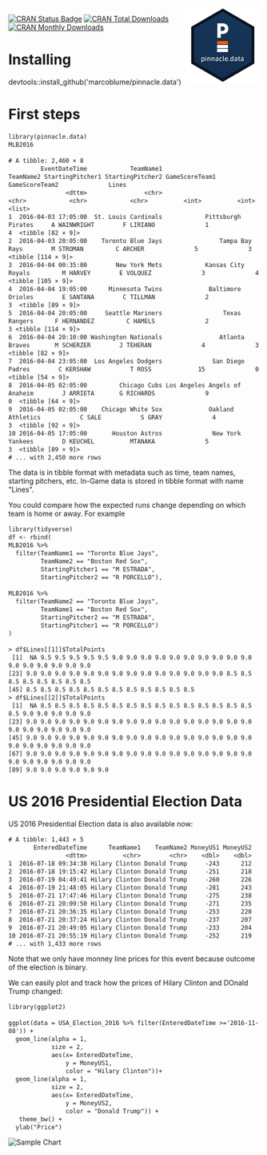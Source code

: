 <div style='position:relative;float:right;'><img src='r-pinnacle-data-sm.png'></div>

[![CRAN Status Badge](https://www.r-pkg.org/badges/version/pinnacle.data)](https://cran.r-project.org/package=pinnacle.data) [![CRAN Total Downloads](http://cranlogs.r-pkg.org/badges/grand-total/pinnacle.data)](https://cran.r-project.org/package=pinnacle.data) [![CRAN Monthly Downloads](http://cranlogs.r-pkg.org/badges/pinnacle.data)](https://cran.r-project.org/package=pinnacle.data)

# Installing
devtools::install_github('marcoblume/pinnacle.data')

# First steps

```{r}
library(pinnacle.data)
MLB2016

# A tibble: 2,460 × 8
         EventDateTime            TeamName1                     TeamName2 StartingPitcher1 StartingPitcher2 GameScoreTeam1 GameScoreTeam2              Lines
                <dttm>                <chr>                         <chr>            <chr>            <chr>          <int>          <int>             <list>
1  2016-04-03 17:05:00  St. Louis Cardinals            Pittsburgh Pirates     A WAINWRIGHT        F LIRIANO              1              4  <tibble [82 × 9]>
2  2016-04-03 20:05:00    Toronto Blue Jays                Tampa Bay Rays        M STROMAN         C ARCHER              5              3 <tibble [114 × 9]>
3  2016-04-04 00:35:00        New York Mets            Kansas City Royals         M HARVEY        E VOLQUEZ              3              4 <tibble [105 × 9]>
4  2016-04-04 19:05:00      Minnesota Twins             Baltimore Orioles        E SANTANA        C TILLMAN              2              3  <tibble [89 × 9]>
5  2016-04-04 20:05:00     Seattle Mariners                 Texas Rangers      F HERNANDEZ         C HAMELS              2              3 <tibble [114 × 9]>
6  2016-04-04 20:10:00 Washington Nationals                Atlanta Braves       M SCHERZER        J TEHERAN              4              3  <tibble [82 × 9]>
7  2016-04-04 23:05:00  Los Angeles Dodgers              San Diego Padres        C KERSHAW           T ROSS             15              0  <tibble [54 × 9]>
8  2016-04-05 02:05:00         Chicago Cubs Los Angeles Angels of Anaheim        J ARRIETA       G RICHARDS              9              0  <tibble [64 × 9]>
9  2016-04-05 02:05:00    Chicago White Sox             Oakland Athletics           C SALE           S GRAY              4              3  <tibble [92 × 9]>
10 2016-04-05 17:05:00       Houston Astros              New York Yankees        D KEUCHEL          MTANAKA              5              3  <tibble [89 × 9]>
# ... with 2,450 more rows
```

The data is in tibble format with metadata such as time, team names, starting pitchers, etc. In-Game data is stored in tibble format with name "Lines".

You could compare how the expected runs change depending on which team is home or away.
For example

```{r}
library(tidyverse)
df <- rbind(
MLB2016 %>% 
  filter(TeamName1 == "Toronto Blue Jays",
         TeamName2 == "Boston Red Sox",
         StartingPitcher1 == "M ESTRADA",
         StartingPitcher2 == "R PORCELLO"),

MLB2016 %>% 
  filter(TeamName2 == "Toronto Blue Jays",
         TeamName1 == "Boston Red Sox",
         StartingPitcher2 == "M ESTRADA",
         StartingPitcher1 == "R PORCELLO")
)

> df$Lines[[1]]$TotalPoints
 [1]  NA 9.5 9.5 9.5 9.5 9.5 9.0 9.0 9.0 9.0 9.0 9.0 9.0 9.0 9.0 9.0 9.0 9.0 9.0 9.0 9.0 9.0
[23] 9.0 9.0 9.0 9.0 9.0 9.0 9.0 9.0 9.0 9.0 9.0 9.0 9.0 9.0 8.5 8.5 8.5 8.5 8.5 8.5 8.5 8.5
[45] 8.5 8.5 8.5 8.5 8.5 8.5 8.5 8.5 8.5 8.5 8.5 8.5
> df$Lines[[2]]$TotalPoints
 [1]  NA 8.5 8.5 8.5 8.5 8.5 8.5 8.5 8.5 8.5 8.5 8.5 8.5 8.5 8.5 8.5 8.5 9.0 9.0 9.0 9.0 9.0
[23] 9.0 9.0 9.0 9.0 9.0 9.0 9.0 9.0 9.0 9.0 9.0 9.0 9.0 9.0 9.0 9.0 9.0 9.0 9.0 9.0 9.0 9.0
[45] 9.0 9.0 9.0 9.0 9.0 9.0 9.0 9.0 9.0 9.0 9.0 9.0 9.0 9.0 9.0 9.0 9.0 9.0 9.0 9.0 9.0 9.0
[67] 9.0 9.0 9.0 9.0 9.0 9.0 9.0 9.0 9.0 9.0 9.0 9.0 9.0 9.0 9.0 9.0 9.0 9.0 9.0 9.0 9.0 9.0
[89] 9.0 9.0 9.0 9.0 9.0 9.0
```

# US 2016 Presidential Election Data

US 2016 Presidential Election data is also available now:

```{r}
# A tibble: 1,443 × 5
       EnteredDateTime      TeamName1    TeamName2 MoneyUS1 MoneyUS2
                <dttm>          <chr>        <chr>    <dbl>    <dbl>
1  2016-07-18 09:34:38 Hilary Clinton Donald Trump     -243      212
2  2016-07-18 19:15:42 Hilary Clinton Donald Trump     -251      218
3  2016-07-19 04:49:41 Hilary Clinton Donald Trump     -260      226
4  2016-07-19 21:48:05 Hilary Clinton Donald Trump     -281      243
5  2016-07-21 17:47:46 Hilary Clinton Donald Trump     -275      238
6  2016-07-21 20:09:50 Hilary Clinton Donald Trump     -271      235
7  2016-07-21 20:36:35 Hilary Clinton Donald Trump     -253      220
8  2016-07-21 20:37:24 Hilary Clinton Donald Trump     -237      207
9  2016-07-21 20:49:05 Hilary Clinton Donald Trump     -233      204
10 2016-07-21 20:55:19 Hilary Clinton Donald Trump     -252      219
# ... with 1,433 more rows
```

Note that we only have monney line prices for this event because outcome of the election is binary.

We can easily plot and track how the prices of Hilary Clinton and DOnald Trump changed:

```{r}
library(ggplot2)

ggplot(data = USA_Election_2016 %>% filter(EnteredDateTime >='2016-11-08')) +
  geom_line(alpha = 1, 
            size = 2,
            aes(x= EnteredDateTime, 
                y = MoneyUS1,
                color = "Hilary Clinton"))+
  geom_line(alpha = 1, 
            size = 2,
            aes(x= EnteredDateTime, 
                y = MoneyUS2, 
                color = "Donald Trump")) +
   theme_bw() +
  ylab("Price")
```

![Sample Chart](https://raw.githubusercontent.com/marcoblume/pinnacle.data/master/sampleplot.png)